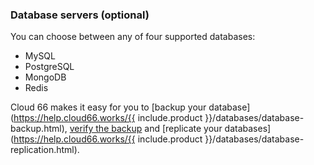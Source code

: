 <!-- usedin: [ _legacy_docker/getting-started/stack-definition-v1.md, _maestro/getting-started/stack-definition-v1.md, _node/getting-started/stack-definition-v1.md, _rails/getting-started/stack-definition-v1.md] -->


### Database servers (optional)

You can choose between any of four supported databases:

- MySQL
- PostgreSQL
- MongoDB
- Redis

Cloud 66 makes it easy for you to [backup your database](https://help.cloud66.works/{{ include.product }}/databases/database-backup.html), [verify the backup](https://help.cloud66.works/rails/databases/backup-verifiers.html) and [replicate your databases](https://help.cloud66.works/{{ include.product }}/databases/database-replication.html).

